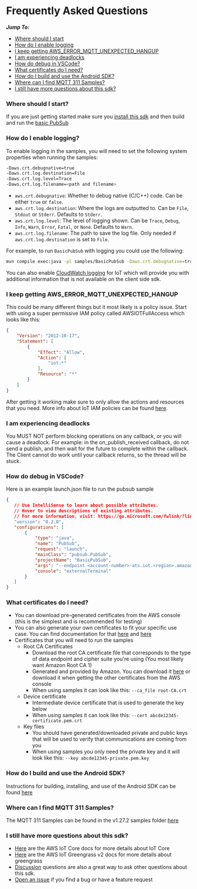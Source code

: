 # Frequently Asked Questions

*__Jump To:__*
* [Where should I start](#where-should-i-start)
* [How do I enable logging](#how-do-i-enable-logging)
* [I keep getting AWS_ERROR_MQTT_UNEXPECTED_HANGUP](#i-keep-getting-aws_error_mqtt_unexpected_hangup)
* [I am experiencing deadlocks](#i-am-experiencing-deadlocks)
* [How do debug in VSCode?](#how-do-debug-in-vscode)
* [What certificates do I need?](#what-certificates-do-i-need)
* [How do I build and use the Android SDK?](#how-do-i-build-and-use-the-android-sdk)
* [Where can I find MQTT 311 Samples?](#where-can-i-find-mqtt-311-samples)
* [I still have more questions about this sdk?](#i-still-have-more-questions-about-this-sdk)

### Where should I start?

If you are just getting started make sure you [install this sdk](https://github.com/aws/aws-iot-device-sdk-java-v2#installation) and then build and run the [basic PubSub](https://github.com/aws/aws-iot-device-sdk-java-v2/tree/main/samples#pubsub)

### How do I enable logging?

To enable logging in the samples, you will need to set the following system properties when running the samples:

```sh
-Daws.crt.debugnative=true
-Daws.crt.log.destination=File
-Daws.crt.log.level=Trace
-Daws.crt.log.filename=<path and filename>
```

* `aws.crt.debugnative`: Whether to debug native (C/C++) code. Can be either `true` or `false`.
* `aws.crt.log.destination`: Where the logs are outputted to. Can be `File`, `Stdout` or `Stderr`. Defaults to `Stderr`.
* `aws.crt.log.level`: The level of logging shown. Can be `Trace`, `Debug`, `Info`, `Warn`, `Error`, `Fatal`, or `None`. Defaults to `Warn`.
* `aws.crt.log.filename`: The path to save the log file. Only needed if `aws.crt.log.destination` is set to `File`.

For example, to run `BasicPubSub` with logging you could use the following:

```sh
mvn compile exec:java -pl samples/BasicPubSub -Daws.crt.debugnative=true -Daws.crt.log.level=Debug -Daws.crt.log.destionation=Stdout -Dexec.mainClass=pubsub.PubSub -Dexec.args='--endpoint <endpoint> --cert <path to cert> --key <path to key> --ca_file <path to ca file>'
```

You can also enable [CloudWatch logging](https://docs.aws.amazon.com/iot/latest/developerguide/cloud-watch-logs.html) for IoT which will provide you with additional information that is not available on the client side sdk.

### I keep getting AWS_ERROR_MQTT_UNEXPECTED_HANGUP

This could be many different things but it most likely is a policy issue. Start with using a super permissive IAM policy called AWSIOTFullAccess which looks like this:

``` json
{
    "Version": "2012-10-17",
    "Statement": [
        {
            "Effect": "Allow",
            "Action": [
                "iot:*"
            ],
            "Resource": "*"
        }
    ]
}
```

After getting it working make sure to only allow the actions and resources that you need. More info about IoT IAM policies can be found [here](https://docs.aws.amazon.com/iot/latest/developerguide/security_iam_service-with-iam.html).

### I am experiencing deadlocks

You MUST NOT perform blocking operations on any callback, or you will cause a deadlock. For example: in the on_publish_received callback, do not send a publish, and then wait for the future to complete within the callback. The Client cannot do work until your callback returns, so the thread will be stuck.

### How do debug in VSCode?

Here is an example launch.json file to run the pubsub sample
 ``` json
 {
    // Use IntelliSense to learn about possible attributes.
    // Hover to view descriptions of existing attributes.
    // For more information, visit: https://go.microsoft.com/fwlink/?linkid=830387
    "version": "0.2.0",
    "configurations": [
        {
            "type": "java",
            "name": "PubSub",
            "request": "launch",
            "mainClass": "pubsub.PubSub",
            "projectName": "BasicPubSub",
            "args": "--endpoint <account-number>-ats.iot.<region>.amazonaws.com --ca_file <path to root-CA> --cert <path to cert> --key <path to key> --client-id test-client",
            "console": "externalTerminal"
        }
    ]
}
```

### What certificates do I need?

* You can download pre-generated certificates from the AWS console (this is the simplest and is recommended for testing)
* You can also generate your own certificates to fit your specific use case. You can find documentation for that [here](https://docs.aws.amazon.com/iot/latest/developerguide/x509-client-certs.html) and [here](https://iot-device-management.workshop.aws/en/provisioning-options.html)
* Certificates that you will need to run the samples
    * Root CA Certificates
        * Download the root CA certificate file that corresponds to the type of data endpoint and cipher suite you're using (You most likely want Amazon Root CA 1)
        * Generated and provided by Amazon. You can download it [here](https://www.amazontrust.com/repository/) or download it when getting the other certificates from the AWS console
        * When using samples it can look like this: `--ca_file root-CA.crt`
    * Device certificate
        * Intermediate device certificate that is used to generate the key below
        * When using samples it can look like this: `--cert abcde12345-certificate.pem.crt`
    * Key files
        * You should have generated/downloaded private and public keys that will be used to verify that communications are coming from you
        * When using samples you only need the private key and it will look like this: `--key abcde12345-private.pem.key`

### How do I build and use the Android SDK?
Instructions for building, installing, and use of the Android SDK can be found [here](../documents/ANDROID.md)

### Where can I find MQTT 311 Samples?
The MQTT 311 Samples can be found in the v1.27.2 samples folder [here](https://github.com/aws/aws-iot-device-sdk-java-v2/tree/v1.27.2/samples)

### I still have more questions about this sdk?

* [Here](https://docs.aws.amazon.com/iot/latest/developerguide/what-is-aws-iot.html) are the AWS IoT Core docs for more details about IoT Core
* [Here](https://docs.aws.amazon.com/greengrass/v2/developerguide/what-is-iot-greengrass.html) are the AWS IoT Greengrass v2 docs for more details about greengrass
* [Discussion](https://github.com/aws/aws-iot-device-sdk-java-v2/discussions) questions are also a great way to ask other questions about this sdk.
* [Open an issue](https://github.com/aws/aws-iot-device-sdk-java-v2/issues) if you find a bug or have a feature request
